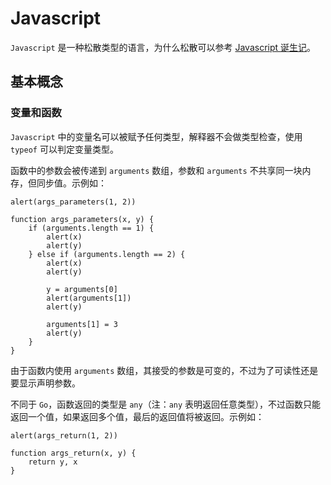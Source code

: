 # Javascript

`Javascript` 是一种松散类型的语言，为什么松散可以参考 [Javascript 诞生记](http://www.ruanyifeng.com/blog/2011/06/birth_of_javascript.html)。

## 基本概念

### 变量和函数

`Javascript` 中的变量名可以被赋予任何类型，解释器不会做类型检查，使用 `typeof` 可以判定变量类型。

函数中的参数会被传递到 `arguments` 数组，参数和 `arguments` 不共享同一块内存，但同步值。示例如：
```
alert(args_parameters(1, 2))

function args_parameters(x, y) {
    if (arguments.length == 1) {
        alert(x)
        alert(y)
    } else if (arguments.length == 2) {
        alert(x)
        alert(y)

        y = arguments[0]
        alert(arguments[1])
        alert(y)

        arguments[1] = 3
        alert(y)
    }
}
```

由于函数内使用 `arguments` 数组，其接受的参数是可变的，不过为了可读性还是要显示声明参数。

不同于 `Go`，函数返回的类型是 `any`（注：`any` 表明返回任意类型），不过函数只能返回一个值，如果返回多个值，最后的返回值将被返回。示例如：
```
alert(args_return(1, 2))

function args_return(x, y) {
    return y, x
}
```

